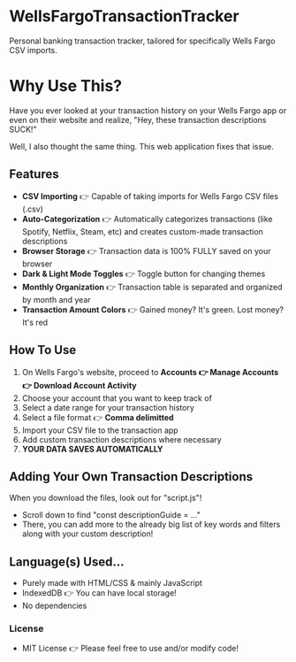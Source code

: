 # WellsFargoTransactionTracker
Personal banking transaction tracker, tailored for specifically Wells Fargo CSV imports.

# Why Use This?
Have you ever looked at your transaction history on your Wells Fargo app or even on their website and realize, "Hey, these transaction descriptions SUCK!"

Well, I also thought the same thing. This web application fixes that issue.

## Features
- **CSV Importing** 👉 Capable of taking imports for Wells Fargo CSV files (.csv)
- **Auto-Categorization** 👉 Automatically categorizes transactions (like Spotify, Netflix, Steam, etc) and creates custom-made transaction descriptions
- **Browser Storage** 👉 Transaction data is 100% FULLY saved on your browser
- **Dark & Light Mode Toggles** 👉 Toggle button for changing themes
- **Monthly Organization** 👉 Transaction table is separated and organized by month and year
- **Transaction Amount Colors** 👉 Gained money? It's green. Lost money? It's red

## How To Use
1. On Wells Fargo's website, proceed to **Accounts 👉 Manage Accounts 👉 Download Account Activity**
2. Choose your account that you want to keep track of
3. Select a date range for your transaction history
4. Select a file format 👉 **Comma delimitted**
5. Import your CSV file to the transaction app
6. Add custom transaction descriptions where necessary
7. **YOUR DATA SAVES AUTOMATICALLY**

## Adding Your Own Transaction Descriptions
When you download the files, look out for "script.js"!
- Scroll down to find "const descriptionGuide = ..."
- There, you can add more to the already big list of key words and filters along with your custom description!

## Language(s) Used...
- Purely made with HTML/CSS & mainly JavaScript
- IndexedDB 👉 You can have local storage!
- No dependencies

### License
- MIT License 👉 Please feel free to use and/or modify code!
